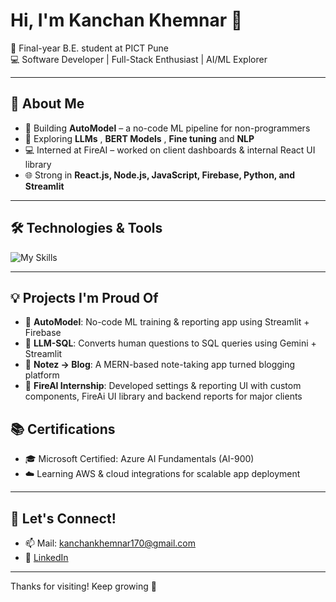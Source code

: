 # Hi, I'm Kanchan Khemnar 👋

🌸 Final-year B.E. student at PICT Pune  
💻 Software Developer | Full-Stack Enthusiast | AI/ML Explorer  

---

## 🚀 About Me

- 🔭 Building **AutoModel** – a no-code ML pipeline for non-programmers  
- 🧠 Exploring **LLMs** , **BERT Models** , **Fine tuning** and **NLP**
- 💻 Interned at FireAI – worked on client dashboards & internal React UI library  
- 🌐 Strong in **React.js, Node.js, JavaScript, Firebase, Python, and Streamlit**

---

## 🛠️ Technologies & Tools

![My Skills](https://skillicons.dev/icons?i=cpp,python,java,js,ts,react,nodejs,mongodb,mysql,tailwind,redux,firebase,streamlit,aws)

---

## 💡 Projects I'm Proud Of

- 🔷 **AutoModel**: No-code ML training & reporting app using Streamlit + Firebase  
- 🔷 **LLM-SQL**: Converts human questions to SQL queries using Gemini + Streamlit  
- 🔷 **Notez → Blog**: A MERN-based note-taking app turned blogging platform  
- 🔷 **FireAI Internship**: Developed settings & reporting UI with custom components, FireAi UI library and backend reports for major clients


## 📚 Certifications

- 🎓 Microsoft Certified: Azure AI Fundamentals (AI-900)  
- ☁️ Learning AWS & cloud integrations for scalable app deployment

---

## 💬 Let's Connect!

- 📫 Mail: kanchankhemnar170@gmail.com  
- 💼 [LinkedIn]([https://linkedin.com/in/kanchankhemnar](https://www.linkedin.com/in/kanchan-khemnar-350033261/))  

---


Thanks for visiting! Keep growing 🌱
